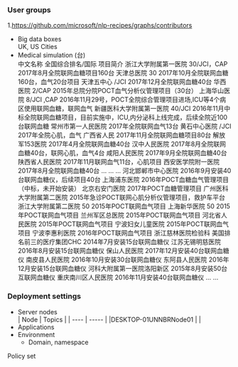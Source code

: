 
### User groups  
1.https://github.com/microsoft/nlp-recipes/graphs/contributors  
- Big data boxes  
  UK, US Cities     
- Medical simulation (台)  
  中文名称	全国综合排名/国际	项目简介
浙江大学附属第一医院	30/JCI，CAP	2017年8月全院联网血糖项目160台
天津总医院	30	2017年10月全院联网血糖160台，血气20台项目
天津五中心	/JCI 	2017年12月全院联网血糖40台
华西医院	2/CAP	2015年总院分院POCT血气分析仪管理项目（30台）
上海华山医院	8/JCI ,CAP	2016年11月29号，POCT全院综合管理项目进场,ICU等4个病区使用联网血糖，联网血气 
新疆医科大学附属第一医院	40/JCI	2016年11月中标全院联网血糖项目，目前实施中，ICU,内分泌科上线完成，后续全院近100台联网血糖
常州市第一人民医院		2017年全院联网血气13台
黄石中心医院	/JCI	2017年全院心肌，血气
广西省人民		2017年11月全院联网血糖项目80台
解放军153医院		2017年4月全院联网血糖40台
汉中人民医院		2017年8月全院联网血糖40台，联网心肌，血气4台
咸阳人民医院		2017年9月全院联网血糖40台
陕西省人民医院		2017年11月联网血气11台，心肌项目
西安医学院附一医院		2017年8月全院联网血糖40台
…	…	…
河北邯郸市中心医院		2016年9月安装40台联网血糖仪，后续项目40台
上海浦东医院		2016年POCT血糖血气管理项目（中标，未开始安装）
北京右安门医院		2017年POCT血糖管理项目
广州医科大学附属第二医院		2015年急诊POCT联网心肌分析仪管理项目，救护车平台
浙江大学附属第二医院	50	2015年POCT联网血气项目
上海新华医院	50	2015年POCT联网血气项目
兰州军区总医院		2015年POCT联网血气项目
河北省人民医院		2015年POCT联网血气项目
宁波妇女儿童医院		2015年POCT联网血气项目
宁波李惠利医院		2016年POCT联网血气项目
浙江慈林医院检验科	美国排名前三的医疗集团CHC	2014年7月安装15台联网血糖仪
江苏无锡明慈医院		2016年8月安装15台联网血糖仪
保山人民医院		2017年12月安装40台联网血糖仪
南皮县人民医院		2016年10月安装30台联网血糖仪
东阿县人民医院		2016年12月安装15台联网血糖仪
河科大附属第一医院洛阳新区		2015年8月安装50台互联网血糖仪
重庆南川区人民医院		2016年11月安装40台联网血糖仪
	…	…


### Deployment settings  
- Server nodes  
	| Node | Topics |
	| ---- | -----  |
	|DESKTOP-01UNNBRNode01 |  |  
- Applications  
- Environment  
  - Domain, namespace  

Policy set  
